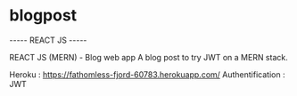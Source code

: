 # blogpost

----- REACT JS -----

REACT JS (MERN) - Blog web app
A blog post to try JWT on a MERN stack. 

Heroku : https://fathomless-fjord-60783.herokuapp.com/
Authentification : JWT
